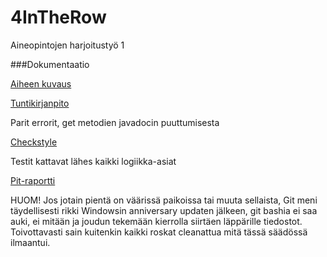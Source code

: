 ﻿# 4InTheRow

Aineopintojen harjoitustyö 1


###Dokumentaatio


[Aiheen kuvaus](dokumentaatiohakemisto/aihemaarittely.md)

[Tuntikirjanpito](dokumentaatiohakemisto/tuntikirjanpito.md)

Parit errorit, get metodien javadocin puuttumisesta

[Checkstyle](https://htmlpreview.github.io/?https://github.com/Jusaa/4InTheRow/blob/master/dokumentaatiohakemisto/Checkstyle/checkstyle.html)

Testit kattavat lähes kaikki logiikka-asiat

[Pit-raportti](https://htmlpreview.github.io/?https://github.com/Jusaa/4InTheRow/blob/master/dokumentaatiohakemisto/Pit-raportti/index.html)


HUOM! Jos jotain pientä on väärissä paikoissa tai muuta sellaista, 
Git meni täydellisesti rikki Windowsin anniversary updaten jälkeen, 
git bashia ei saa auki, ei mitään ja joudun tekemään kierrolla siirtäen läppärille tiedostot.
Toivottavasti sain kuitenkin kaikki roskat cleanattua mitä tässä säädössä ilmaantui.

